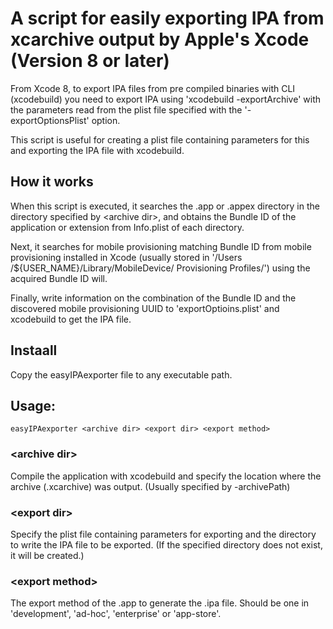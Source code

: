 # A script for easily exporting IPA from xcarchive output by Apple's Xcode (Version 8 or later)
From Xcode 8, to export IPA files from pre compiled binaries with CLI (xcodebuild) you need to export IPA using 'xcodebuild -exportArchive' with the parameters read from the plist file specified with the '-exportOptionsPlist' option.

This script is useful for creating a plist file containing parameters for this and exporting the IPA file with xcodebuild.

## How it works
When this script is executed, it searches the .app or .appex directory in the directory specified by <archive dir\>, and obtains the Bundle ID of the application or extension from Info.plist of each directory.

Next, it searches for mobile provisioning matching Bundle ID from mobile provisioning installed in Xcode (usually stored in '/Users /${USER_NAME}/Library/MobileDevice/ Provisioning Profiles/') using the acquired Bundle ID will.

Finally, write information on the combination of the Bundle ID and the discovered mobile provisioning UUID to 'exportOptioins.plist' and xcodebuild to get the IPA file.

## Instaall
Copy the easyIPAexporter file to any executable path.

## Usage:
```
easyIPAexporter <archive dir> <export dir> <export method>
```

### <archive dir\>
Compile the application with xcodebuild and specify the location where the archive (.xcarchive) was output. (Usually specified by -archivePath)

### <export dir\>
Specify the plist file containing parameters for exporting and the directory to write the IPA file to be exported. (If the specified directory does not exist, it will be created.)

### <export method\>
The export method of the .app to generate the .ipa file. Should be one in 'development', 'ad-hoc', 'enterprise' or 'app-store'.
